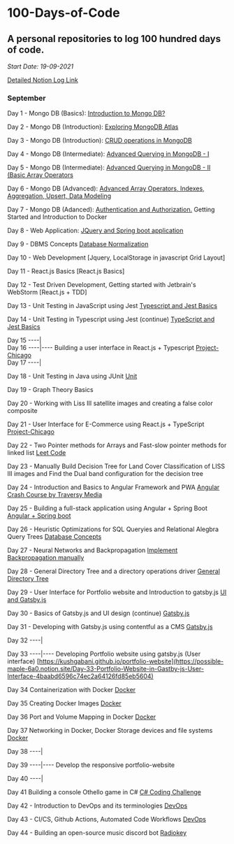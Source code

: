 # 100-Days-of-Code

## A personal repositories to log 100 hundred days of code.

_Start Date: 19-09-2021_

[Detailed Notion Log Link](https://possible-maple-6a0.notion.site/100-Days-of-Code-b3ae9367b854485eb77f0bde8e0ea6bb)

### September

Day 1 - Mongo DB (Basics): [Introduction to Mongo DB?](https://possible-maple-6a0.notion.site/Day-1-Introduction-to-Mongo-DB-36a86b07d87c47d28175c2e4943e1f1f)

Day 2 - Mongo DB (Introduction): [Exploring MongoDB Atlas](https://possible-maple-6a0.notion.site/Day-2-Exploring-MongoDB-Atlas-c7d0b400f13147ceba75436a48a14841)

Day 3 - Mongo DB (Introduction): [CRUD operations in MongoDB](https://possible-maple-6a0.notion.site/Day-3-CRUD-Operations-in-MongoDB-RESTful-APIs-using-Node-js-2030216fab6d41c885f023a976cd2472)

Day 4 - Mongo DB (Intermediate): [Advanced Querying in MongoDB - I](https://possible-maple-6a0.notion.site/Day-4-Advanced-CRUD-Operations-I-5691d47a1fd3427fbb310e9db9996b23)

Day 5 - Mongo DB (Intermediate): [Advanced Querying in MongoDB - II (Basic Array Operators](https://possible-maple-6a0.notion.site/Day-5-Advanced-CRUD-Operations-II-Basic-Array-Operators-12eb67bf2aff4dee972b2787059cb56e)

Day 6 - Mongo DB (Advanced): [Advanced Array Operators, Indexes, Aggregation, Upsert, Data Modeling](https://possible-maple-6a0.notion.site/Day-6-Advanced-Array-Operators-Projections-and-Aggregation-b75c2282818a4f38878050dffdd1913a)

Day 7 - Mongo DB (Adanced): [Authentication and Authorization.](https://possible-maple-6a0.notion.site/Day-7-Authentication-and-Authorization-in-MongoDB-d987582d8e2a49eab8d503dbe907d89e)
Getting Started and Introduction to Docker

Day 8 - Web Application: [JQuery and Spring boot application](https://possible-maple-6a0.notion.site/Day-8-JQuery-and-Spring-Boot-Application-with-ThymeLeaf-6dd47f65913347d5b20061de11e5ff50)

Day 9 - DBMS Concepts [Database Normalization](https://possible-maple-6a0.notion.site/Day-9-Database-Normalization-7ec364417ac74219862fac49e1cac3b7)

Day 10 - Web Development [Jquery, LocalStorage in javascript Grid Layout]

Day 11 - React.js Basics [React.js Basics]

Day 12 - Test Driven Development, Getting started with Jetbrain's WebStorm [React.js + TDD]

Day 13 - Unit Testing in JavaScript using Jest [Typescript and Jest Basics](https://possible-maple-6a0.notion.site/Day-13-Typescript-and-Jest-Basics-b98b486012b54940a75054f0856ba273)

Day 14 - Unit Testing in Typescript using Jest (continue) [TypeScript and Jest Basics](https://possible-maple-6a0.notion.site/Day-14-TypeScript-Jest-continued-4dedcfb65186472fb393f9cf742fa632)

Day 15 ----|<br />
Day 16 ----|---- Building a user interface in React.js + Typescript [Project-Chicago](https://github.com/KushGabani/Project-Chicago) <br />
Day 17 ----|<br />

Day 18 - Unit Testing in Java using JUnit [Unit](https://possible-maple-6a0.notion.site/Day-18-100-Unit-Testing-in-Java-using-JUnit-9b3a338035de4d7ba64873177f7e20dc)

Day 19 - Graph Theory Basics

Day 20 - Working with Liss III satellite images and creating a false color composite

Day 21 - User Interface for E-Commerce using React.js + TypeScript [Project-Chicago](https://possible-maple-6a0.notion.site/Day-21-User-Interface-for-E-commerce-using-React-js-TypeScript-2136d59b3cf34a5fb3762fcfdd7b5b9b)

Day 22 - Two Pointer methods for Arrays and Fast-slow pointer methods for linked list [Leet Code](https://leetcode.com/tag/two-pointers/)

Day 23 - Manually Build Decision Tree for Land Cover Classification of LISS III images and Find the Dual band configuration for the decision tree

Day 24 - Introduction and Basics to Angular Framework and PWA [Angular Crash Course by Traversy Media](https://possible-maple-6a0.notion.site/Day-24-Introduction-to-PWA-and-Angular-Framework-22482484823c460193fbc106966a46a5)

Day 25 - Building a full-stack application using Angular + Spring Boot [Angular + Spring boot](https://possible-maple-6a0.notion.site/Day-25-Building-a-full-stack-application-using-Angular-Spring-Boot-550db39513cf4c9ca1b930c06a8a44f3)

Day 26 - Heuristic Optimizations for SQL Queryies and Relational Alegbra Query Trees [Database Concepts](https://possible-maple-6a0.notion.site/Day-25-Heuristic-Optimizations-for-SQL-Queries-and-Relational-Algebra-Query-Tree-7825d52e983a4289834378e9df9b0ab9)

Day 27 - Neural Networks and Backpropagation [Implement Backpropagation manually](https://possible-maple-6a0.notion.site/Day-26-Neural-Networks-and-Backpropagation-86faa09af3924d199edc7bb6c94bff8a)

Day 28 - General Directory Tree and a directory operations driver [General Directory Tree](https://possible-maple-6a0.notion.site/Day-27-General-Directory-Tree-a85bcffa0e7a4491a57ebd13fedf9734)

Day 29 - User Interface for Portfolio website and Introduction to gatsby.js [UI and Gatsby.js](https://possible-maple-6a0.notion.site/Day-28-Build-User-Interface-for-Portfolio-and-Gatsby-js-158594b767c34e37bb8e47b9747997ae)

Day 30 - Basics of Gatsby.js and UI design (continue) [Gatsby.js](https://possible-maple-6a0.notion.site/Day-30-Introduction-to-Gatsby-js-2cd4b9f9f5234536a3306d027ac668a1)

Day 31 - Developing with Gatsby.js using contentful as a CMS [Gatsby.js](https://possible-maple-6a0.notion.site/Day-31-Developing-with-gatsby-js-using-contentful-as-a-CMS-95a9d004d79d4d79861b0233fb689356)

Day 32 ----|

Day 33 ----|---- Developing Portfolio website using gatsby.js (User interface) [https://kushgabani.github.io/portfolio-website](https://possible-maple-6a0.notion.site/Day-33-Portfolio-Website-in-Gastby-js-User-Interface-4baabd6596c74ec2a64126fd85eb5604)

Day 34 Containerization with Docker [Docker](https://possible-maple-6a0.notion.site/Day-34-Containerization-with-Docker-a5bac3763b474165917bd5282ddc9522)

Day 35 Creating Docker Images [Docker](https://possible-maple-6a0.notion.site/Day-35-Creating-docker-images-7dd6c0333b7342669db78345eb54b601)

Day 36 Port and Volume Mapping in Docker [Docker](https://possible-maple-6a0.notion.site/Day-36-Port-and-Volume-Mapping-in-Docker-da7452c9c0c440798ed3e1155a66f59c)

Day 37 Networking in Docker, Docker Storage devices and file systems [Docker](https://possible-maple-6a0.notion.site/Day-37-Networking-in-Docker-Docker-storage-devices-and-file-systems-e558899df35c4c1bb1f1f598ef692f27)


Day 38 ----|

Day 39 ----|---- Develop the responsive portfolio-website

Day 40 ----|

Day 41 Building a console Othello game in C# [C# Coding Challenge](https://possible-maple-6a0.notion.site/Day-41-Building-a-console-Othello-checkers-game-in-C-bd19d78694454e80913ec91930fe577a)

Day 42 - Introduction to DevOps and its terminologies [DevOps](https://possible-maple-6a0.notion.site/Day-42-Introduction-to-DevOps-and-its-terminology-a6ffe6c4cf8d414182c4ba080103b942)

Day 43 - CI/CS, Github Actions, Automated Code Workflows [DevOps](https://possible-maple-6a0.notion.site/Day-43-CI-CD-Github-Actions-Automated-Workflows-f3975e97a27d4486bb0751a00223aab0)

Day 44 - Building an open-source music discord bot [Radiokey](https://githuv.com/KushGabani/radiokey)
